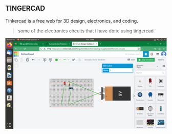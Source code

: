 ## TINGERCAD
Tinkercad is a free web for 3D design, electronics, and coding.

 >some of the electronics circuits that i have done using tingercad
 
 ![image](https://github.com/ajaniljith/internship/blob/main/img/LED-2.png)
